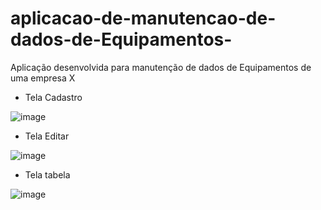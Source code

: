 # aplicacao-de-manutencao-de-dados-de-Equipamentos-
Aplicação desenvolvida para manutenção de dados de Equipamentos de uma empresa X

- Tela Cadastro

![image](https://github.com/Raycsm/aplicacao-de-manutencao-de-dados-de-Equipamentos-/assets/90047383/ede1849e-ee19-4eeb-bf50-88250495664f)

- Tela Editar

![image](https://github.com/Raycsm/aplicacao-de-manutencao-de-dados-de-Equipamentos-/assets/90047383/1b93cc3e-ccce-4a90-9d73-7385c20e9068)

- Tela tabela

![image](https://github.com/Raycsm/aplicacao-de-manutencao-de-dados-de-Equipamentos-/assets/90047383/0e1141cb-77e5-4d63-bf30-c63d7ed7ad0f)


